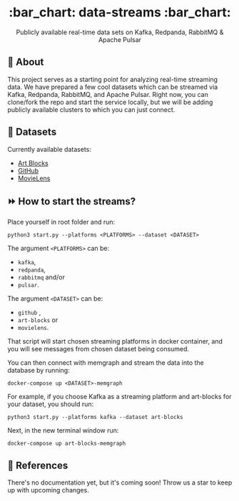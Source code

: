 <h1 align="center"> :bar_chart: data-streams :bar_chart:</h1>
<p align="center"> Publicly available real-time data sets on Kafka, Redpanda, RabbitMQ & Apache Pulsar</p>

## :speech_balloon: About

This project serves as a starting point for analyzing real-time streaming data.
We have prepared a few cool datasets which can be streamed via Kafka, Redpanda,
RabbitMQ, and Apache Pulsar. Right now, you can clone/fork the repo and start
the service locally, but we will be adding publicly available clusters to which
you can just connect.

## :open_file_folder: Datasets

Currently available datasets:

- [Art Blocks](./datasets/art-blocks/data)
- [GitHub](./datasets/github/data)
- [MovieLens](.datasets/movielens/data)

## :fast_forward: How to start the streams?

Place yourself in root folder and run:

```
python3 start.py --platforms <PLATFORMS> --dataset <DATASET>
```

The argument `<PLATFORMS>` can be:
- `kafka`,
- `redpanda`,
- `rabbitmq` and/or
- `pulsar`.

The argument `<DATASET>` can be:
-  `github` ,
-  `art-blocks` or
-  `movielens`.

That script will start chosen streaming platforms in docker container, and you will see messages from chosen dataset being consumed.

You can then connect with memgraph and stream the data into the database by running:
```
docker-compose up <DATASET>-memgraph
```

For example, if you choose Kafka as a streaming platform and art-blocks for your dataset, you should run:
```
python3 start.py --platforms kafka --dataset art-blocks
```
Next, in the new terminal window run:
```
docker-compose up art-blocks-memgraph
```

## :scroll: References

There's no documentation yet, but it's coming soon! Throw us a star to keep up with upcoming changes.
